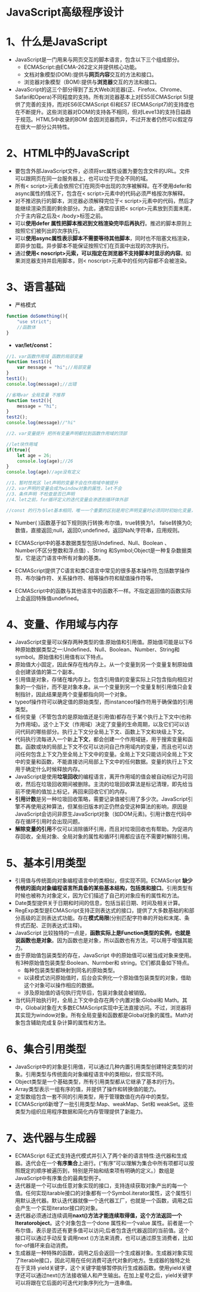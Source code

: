 # JavaScript高级程序设计

# 1、什么是JavaScript

* JavaScript是一门用来与网页交互的脚本语言，包含以下三个组成部分。
  * ECMAScript:由ECMA-262定义并提供核心功能。
  * 文档对象模型(DOM):提供与**网页内容**交互的方法和接口。
  * 浏览器对象模型（BOM):提供与**浏览器**交互的方法和接口。
* JavaScript的这三个部分得到了五大Web浏览器(正、Firefox、Chrome、Safari和Opera)不同程度的支持。所有浏览器基本上对ES5(ECMAScript 5)提供了完善的支持，而对ES6(ECMAScript 6)和ES7 (ECMAScript7)的支持度也在不断提升。这些浏览器对DOM的支持各不相同，但对Leve13的支持日益趋于规范。HTML5中收录的BOM 会因浏览器而异，不过开发者仍然可以假定存在很大一部分公共特性。



# 2、HTML中的JavaScript

* 要包含外部JavaScript文件，必须将src属性设置为要包含文件的URL。文件可以跟网页在同一台服务器上，也可以位于完全不同的域。
* 所有< script>元素会依照它们在网页中出现的次序被解释。在不使用defer和async属性的情况下，包含在< script>元素中的代码必须严格按次序解释。
* 对不推迟执行的脚本，浏览器必须解释完位于< script>元素中的代码，然后才能继续渲染页面的剩余部分。为此，通常应该把< script>元素放到页面末尾，介于主内容之后及< /body>标签之前。
* 可以**使用defer 属性把脚本推迟到文档渲染完毕后再执行**。推迟的脚本原则上按照它们被列出的次序执行。
* 可以**使用async属性表示脚本不需要等待其他脚本**，同时也不阻塞文档渲染，即异步加载。异步脚本不能保证按照它们在页面中出现的次序执行。
* 通过**使用< noscript>元索，可以指定在浏览器不支持脚本时显示的内容**。如果浏览器支持并启用脚本，则< noscript>元素中的任何内容都不会被渲染。



# 3、语言基础

* 严格模式

~~~JavaScript
function doSomething(){
    "use strict";
    //函数体
}
~~~

* **var/let/const：**

~~~js
//1、var函数作用域 函数的局部变量
function test1(){
    var message = "hi";//局部变量
}
test1();
console.log(message);//出错

//省略var 全局变量 不推荐
function test2(){
    message = "hi";
}
test2();
console.log(message)//"hi"

//2、var变量提升 把所有变量声明都拉到函数作用域的顶部

//let块作用域
if(true){
    let age = 26;
    console.log(age);//26
}
console.log(age)//age没有定义

//1、暂时性死区 let声明的变量不会在作用域中被提升
//2、var声明的变量会成为window对象的属性，let不会
//3、条件声明 不检查是否已声明
//4、let之前，for循环定义的迭代变量会渗透到循环体外部

//const 的行为与let基本相同，唯一一个重要的区别是用它声明变量时必须同时初始化变量，且尝试修改const声明的变量会导致运行时错误
~~~

* Number( )函数基于如下规则执行转换:布尔值，true转换为1， false转换为0;数值，直接返回;null，返回0;undefined，返回NaN;字符串，应用规则。

* ECMAScript中的基本数据类型包括Undefined、Null、Boolean 、Number(不区分整数和浮点值) 、String 和Symbol;Object是一种复杂数据类型，它是这门语言中所有对象的基类。
* ECMAScript提供了C语言和类C语言中常见的很多基本操作符,包括数学操作符、布尔操作符、关系操作符、相等操作符和赋值操作符等。
* ECMAScript中的函数与其他语言中的函数不一样。不指定返回值的函数实际上会返回特殊值undefined。



# 4、变量、作用域与内存

* JavaScript变量可以保存两种类型的值:原始值和引用值。原始值可能是以下6种原始数据类型之一:Undefined、Null、Boolean、Number、String和symbol。原始值和引用值有以下特点。
* 原始值大小固定，因此保存在栈内存上。从一个变量到另一个变量复制原始值会创建该值的第二个副本。
* 引用值是对象，存储在堆内存上。包含引用值的变量实际上只包含指向相应对象的一个指针，而不是对象本身。从一个变量到另一个变量复制引用值只会复制指针，因此结果是两个变量都指向同一个对象。
* typeof操作符可以确定值的原始类型，而instanceof操作符用于确保值的引用类型。
* 任何变量（不管包含的是原始值还是引用值)都存在于某个执行上下文中(也称为作用域)。这个上下文（作用域）决定了变量的生命周期，以及它们可以访问代码的哪些部分。执行上下文分全局上下文、函数上下文和块级上下文。
* 代码执行流每进入一个新**上下文**，都会创建一个作用域链，用于搜索变量和函数。函数或块的局部上下文不仅可以访问自己作用域内的变量，而且也可以访问任何包含上下文乃至全局上下文中的变量。全局上下文只能访问全局上下文中的变量和函数，不能直接访问局部上下文中的任何数据。变量的执行上下文用于确定什么时候释放内存。
* JavaScript是使用**垃圾回收**的编程语言，离开作用域的值会被自动标记为可回收，然后在垃圾回收期间被删除。主流的垃圾回收算法是标记清理，即先给当前不使用的值加上标记，再回来回收它们的内存。
* **引用计数**是另一种垃圾回收策略，需要记录值被引用了多少次。JavaScript引擎不再使用这种算法，但某些旧版本的正仍然会受这种算法的影响，原因是JavaScript会访问非原生JavaScript对象（如DOM元素)。引用计数在代码中存在循环引用时会出现问题。
* **解除变量的引用**不仅可以消除循环引用，而且对垃圾回收也有帮助。为促进内存回收，全局对象、全局对象的属性和循环引用都应该在不需要时解除引用。



# 5、基本引用类型

* 引用值与传统面向对象编程语言中的类相似，但实现不同。ECMAScript **缺少传统的面向对象编程语言所具备的某些基本结构，包括类和接口**。引用类型有时候也被称为对象定义，因为它们描述了自己的对象应有的属性和方法。
* Date类型提供关于日期和时间的信息，包括当前日期、时间及相关计算。
* RegExp类型是ECMAScript支持正则表达式的接口，提供了大多数基础的和部分高级的正则表达式功能。存在**模式局限**(分别匹配字符串的开始和末尾、条件式匹配、正则表达式注释)。
* JavaScript 比较独特的一点是，**函数实际上是Function类型的实例，也就是说函数也是对象**。因为函数也是对象，所以函数也有方法，可以用于增强其能力。
* 由于原始值包装类型的存在，JavaScript 中的原始值可以被当成对象来使用。有3种原始值包装类型:Boolean、Nurmber和 string。它们都具备如下特点。
  * 每种包装类型都映射到同名的原始类型。
  * 以读模式访问原始值时，后台会实例化一个原始值包装类型的对象，借助这个对象可以操作相应的数据。
  * 涉及原始值的语句执行完毕后，包装对象就会被销毁。
* 当代码开始执行时，全局上下文中会存在两个内置对象:Global和 Math。其中，Global对象在大多数ECMAScript实现中无法直接访问。不过，浏览器将其实现为window对象。所有全局变量和函数都是Global对象的属性。Math对象包含辅助完成复杂计算的属性和方法。



# 6、集合引用类型

* JavaScript中的对象是引用值，可以通过几种内置引用类型创建特定类型的对象。引用类型与传统面向对象编程语言中的类相似，但实现不同。
* Object类型是一个基础类型，所有引用类型都从它继承了基本的行为。
* Array类型表示一组有序的值，并提供了操作和转换值的能力。
* 定型数组包含一套不同的引用类型，用于管理数值在内存中的类型。
* ECMAScript6新增了一批引用类型:Map、weakMap、Set和 weakSet。这些类型为组织应用程序数据和简化内存管理提供了新能力。



# 7、迭代器与生成器

* ECMAScript 6正式支持迭代模式并引入了两个新的语言特性:迭代器和生成器。迭代会在一个**有序集合**上进行。(“有序”可以理解为集合中所有项都可以按照既定的顺序被遍历到，特别是开始和结束项有明确的定义。）数组是JavaScript中有序集合的最典型例子。
* 迭代器是一个可以由任意对象实现的接口，支持连续获取对象产出的每一个值。任何实现itarable接口的对象都有一个Symbol.iterator属性，这个属性引用默认迭代器。默认迭代器就像一个迭代器工厂，也就是一个函数，调用之后会产生一个实现iterator接口的对象。
* 迭代器必须通过连续调用**naxt()**方法才能连续取得值，这个方法返回一个**Iteratorobject**。这个对象包含一个done 属性和一个value 属性。前者是一个布尔值，表示是否还有更多值可以访问;后者包含迭代器返回的当前值。这个接口可以通过手动反复调用next ()方法来消费，也可以通过原生消费者，比如for-of循环来自动消费。
* 生成器是一种特殊的函数，调用之后会返回一个生成器对象。生成器对象实现了Iterable接口，因此可用在任何消费可迭代对象的地方。生成器的独特之处在于支持 yield关键字，这个关键字能够暂停执行生成器函数。使用yield关键字还可以通过next()方法接收输人和产生输出。在加上星号之后，yield关键字可以将跟在它后面的可迭代对象序列化为一连串值。

